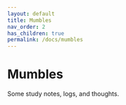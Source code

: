 ```yaml
---
layout: default
title: Mumbles
nav_order: 2
has_children: true
permalink: /docs/mumbles
---
```


# Mumbles
Some study notes, logs, and thoughts.

